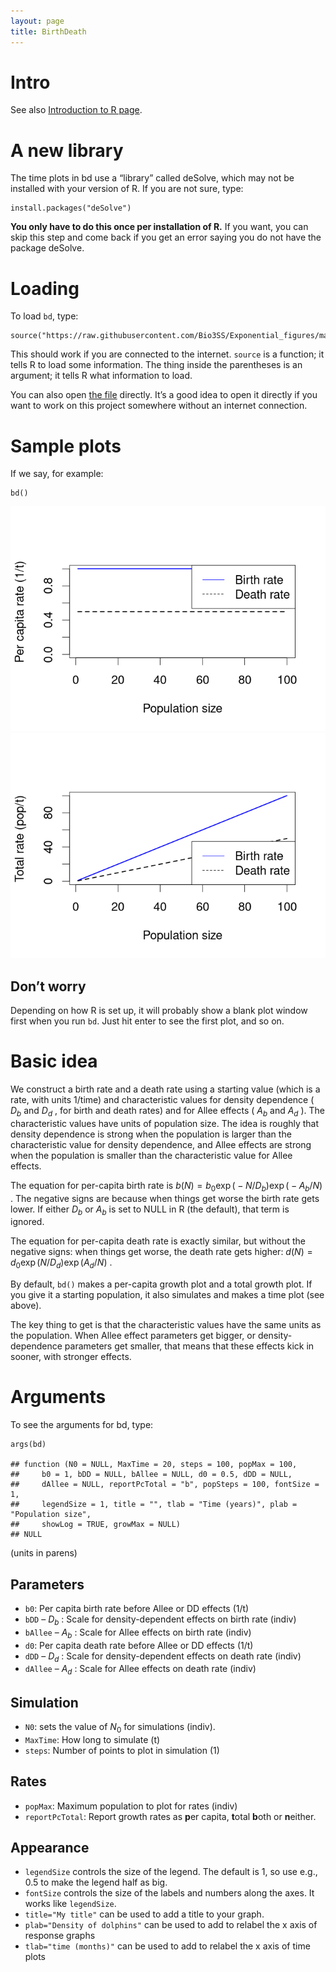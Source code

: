 ```yaml
---
layout: page
title: BirthDeath
---
```



Intro
=====

See also [Introduction to R page](r.export.html).

A new library
=============

The time plots in bd use a “library” called deSolve, which may not be
installed with your version of R. If you are not sure, type:

    install.packages("deSolve") 

**You only have to do this once per installation of R.** If you want,
you can skip this step and come back if you get an error saying you do
not have the package deSolve.

Loading
=======

To load `bd`, type:

    source("https://raw.githubusercontent.com/Bio3SS/Exponential_figures/master/bd.R") 

This should work if you are connected to the internet. `source` is a
function; it tells R to load some information. The thing inside the
parentheses is an argument; it tells R what information to load.

You can also open [the
file](https://raw.githubusercontent.com/Bio3SS/Exponential_figures/master/bd.R)
directly. It’s a good idea to open it directly if you want to work on
this project somewhere without an internet connection.

Sample plots
============

If we say, for example:

    bd()

![](bd.rmd_files/figure-markdown_strict/unnamed-chunk-2-1.png)![](bd.rmd_files/figure-markdown_strict/unnamed-chunk-2-2.png)

Don’t worry
-----------

Depending on how R is set up, it will probably show a blank plot window
first when you run `bd`. Just hit enter to see the first plot, and so
on.

Basic idea
==========

We construct a birth rate and a death rate using a starting value (which
is a rate, with units 1/time) and characteristic values for density
dependence (
*D*<sub>*b*</sub>
and
*D*<sub>*d*</sub>
, for birth and death rates) and for Allee effects (
*A*<sub>*b*</sub>
and
*A*<sub>*d*</sub>
). The characteristic values have units of population size. The idea is
roughly that density dependence is strong when the population is larger
than the characteristic value for density dependence, and Allee effects
are strong when the population is smaller than the characteristic value
for Allee effects.

The equation for per-capita birth rate is
*b*(*N*) = *b*<sub>0</sub>exp ( − *N*/*D*<sub>*b*</sub>)exp ( − *A*<sub>*b*</sub>/*N*)
. The negative signs are because when things get worse the birth rate
gets lower. If either
*D*<sub>*b*</sub>
or
*A*<sub>*b*</sub>
is set to NULL in R (the default), that term is ignored.

The equation for per-capita death rate is exactly similar, but without
the negative signs: when things get worse, the death rate gets higher:
*d*(*N*) = *d*<sub>0</sub>exp (*N*/*D*<sub>*d*</sub>)exp (*A*<sub>*d*</sub>/*N*)
.

By default, `bd()` makes a per-capita growth plot and a total growth
plot. If you give it a starting population, it also simulates and makes
a time plot (see above).

The key thing to get is that the characteristic values have the same
units as the population. When Allee effect parameters get bigger, or
density-dependence parameters get smaller, that means that these effects
kick in sooner, with stronger effects.

Arguments
=========

To see the arguments for bd, type:

    args(bd) 

    ## function (N0 = NULL, MaxTime = 20, steps = 100, popMax = 100, 
    ##     b0 = 1, bDD = NULL, bAllee = NULL, d0 = 0.5, dDD = NULL, 
    ##     dAllee = NULL, reportPcTotal = "b", popSteps = 100, fontSize = 1, 
    ##     legendSize = 1, title = "", tlab = "Time (years)", plab = "Population size", 
    ##     showLog = TRUE, growMax = NULL) 
    ## NULL

(units in parens)

Parameters
----------

-   `b0`: Per capita birth rate before Allee or DD effects (1/t)
-   `bDD` –
    *D*<sub>*b*</sub>
    : Scale for density-dependent effects on birth rate (indiv)
-   `bAllee` –
    *A*<sub>*b*</sub>
    : Scale for Allee effects on birth rate (indiv)
-   `d0`: Per capita death rate before Allee or DD effects (1/t)
-   `dDD` –
    *D*<sub>*d*</sub>
    : Scale for density-dependent effects on death rate (indiv)
-   `dAllee` –
    *A*<sub>*d*</sub>
    : Scale for Allee effects on death rate (indiv)

Simulation
----------

-   `N0`: sets the value of
    *N*<sub>0</sub>
    for simulations (indiv).
-   `MaxTime`: How long to simulate (t)
-   `steps`: Number of points to plot in simulation (1)

Rates
-----

-   `popMax`: Maximum population to plot for rates (indiv)
-   `reportPcTotal`: Report growth rates as **p**er capita, **t**otal
    **b**oth or **n**either.

Appearance
----------

-   `legendSize` controls the size of the legend. The default is 1, so
    use e.g., 0.5 to make the legend half as big.
-   `fontSize` controls the size of the labels and numbers along the
    axes. It works like `legendSize`.
-   `title="My title"` can be used to add a title to your graph.
-   `plab="Density of dolphins"` can be used to add to relabel the x
    axis of response graphs
-   `tlab="time (months)"` can be used to add to relabel the x axis of
    time plots
